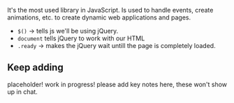 It's the most used library in JavaScript. Is used to handle events, create animations, etc. to create dynamic web applications and pages. 
- `$()` -> tells js we'll be using jQuery. 
- `document` tells jQuery to work with our HTML
- `.ready` -> makes the jQuery wait untill the page is completely loaded.

## Keep adding 
placeholder! work in progress!
please add key notes here, these won't show up in chat.